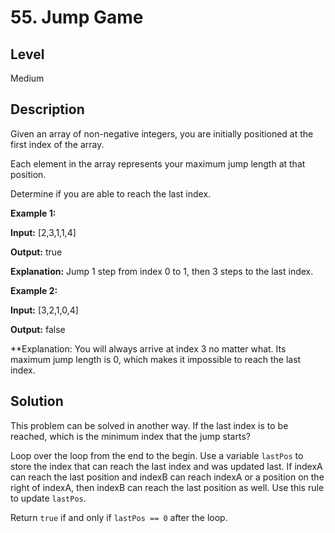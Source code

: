 # 55. Jump Game
## Level
Medium

## Description
Given an array of non-negative integers, you are initially positioned at the first index of the array.

Each element in the array represents your maximum jump length at that position.

Determine if you are able to reach the last index.

**Example 1:**

**Input:** [2,3,1,1,4]

**Output:** true

**Explanation:** Jump 1 step from index 0 to 1, then 3 steps to the last index.

**Example 2:**

**Input:** [3,2,1,0,4]

**Output:** false

**Explanation: You will always arrive at index 3 no matter what. Its maximum jump length is 0, which makes it impossible to reach the last index.

## Solution
This problem can be solved in another way. If the last index is to be reached, which is the minimum index that the jump starts?

Loop over the loop from the end to the begin. Use a variable `lastPos` to store the index that can reach the last index and was updated last. If indexA can reach the last position and indexB can reach indexA or a position on the right of indexA, then indexB can reach the last position as well. Use this rule to update `lastPos`.

Return `true` if and only if `lastPos == 0` after the loop.
